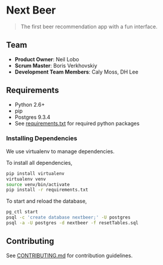 # Next Beer

> The first beer recommendation app with a fun interface.

## Team

  - __Product Owner__: Neil Lobo
  - __Scrum Master__: Boris Verkhovskiy
  - __Development Team Members__: Caly Moss, DH Lee

## Requirements

  - Python 2.6+
  - pip
  - Postgres 9.3.4
  - See [requirements.txt](requirements.txt) for required python packages

### Installing Dependencies


We use virtualenv to manage dependencies.

To install all dependencies,

```sh
pip install virtualenv
virtualenv venv
source venv/bin/activate
pip install -r requirements.txt
```

To start and reload the database,

```sh
pg_ctl start
psql -c 'create database nextbeer;' -U postgres
psql -a -U postgres -d nextbeer -f resetTables.sql
```

## Contributing

See [CONTRIBUTING.md](CONTRIBUTING.md) for contribution guidelines.
